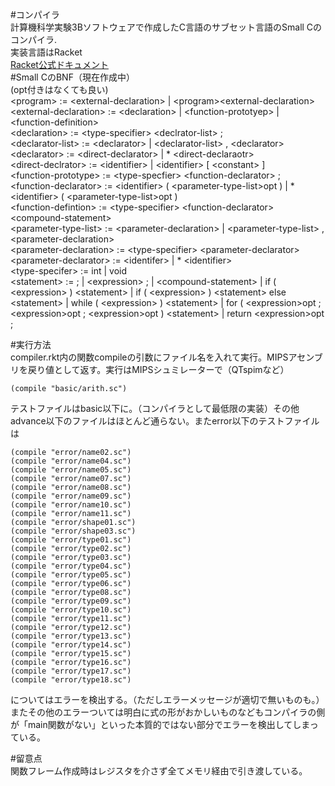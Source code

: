 #コンパイラ  
計算機科学実験3Bソフトウェアで作成したC言語のサブセット言語のSmall Cのコンパイラ.  
実装言語はRacket  
[Racket公式ドキュメント](http://docs.racket-lang.org/)  
#Small CのBNF（現在作成中）    
(opt付きはなくても良い)  
\<program> := \<external-declaration> | \<program>\<external-declaration>  
\<external-declaration> := \<declaration> | \<function-prototyep> | \<function-definition>  
\<declaration> := \<type-specifier> \<declrator-list> ;  
\<declarator-list> := \<declarator> | \<declarator-list> , \<declarator>  
\<declarator> := \<direct-declarator>  | * \<direct-declaraotr>  
\<direct-declrator> := \<identifier>  | \<identifier> [ \<constant> ]  
\<function-prototype> := \<type-specfier> \<function-declarator> ;  
\<function-declarator> := \<identifier> ( \<parameter-type-list>opt ) | * \<identifier> ( \<parameter-type-list>opt )  
\<function-defintion> := \<type-specifier> \<function-declarator> \<compound-statement>  
\<parameter-type-list> := \<parameter-declaration> | \<parameter-type-list> , \<parameter-declaration>  
\<parameter-declaration> := \<type-specifier> \<parameter-declarator>  
\<parameter-declarator> := \<identifer> | * \<identifier>  
\<type-specifer> := int | void  
\<statement> := ; | \<expression> ; | \<compound-statement> | if ( \<expression> ) \<statement> | if ( \<expression> ) \<statement> else \<statement> | while ( \<expression> ) \<statement> | for ( \<expression>opt ; \<expression>opt ; \<expression>opt ) \<statement> | return \<expression>opt ;  




#実行方法  
compiler.rkt内の関数compileの引数にファイル名を入れて実行。MIPSアセンブリを戻り値として返す。実行はMIPSシュミレーターで（QTspimなど）  

```lisp:compiler.rkt<!--Racket言語が対応していないので臨時でlispで-->
(compile "basic/arith.sc")
```

テストファイルはbasic以下に。（コンパイラとして最低限の実装）その他advance以下のファイルはほとんど通らない。またerror以下のテストファイルは

```lisp:compiler.rkt<!--Racket言語が対応していないので臨時でlispで-->
(compile "error/name02.sc")
(compile "error/name04.sc")
(compile "error/name05.sc")
(compile "error/name07.sc")
(compile "error/name08.sc")
(compile "error/name09.sc")
(compile "error/name10.sc")
(compile "error/name11.sc")
(compile "error/shape01.sc")
(compile "error/shape03.sc")
(compile "error/type01.sc")
(compile "error/type02.sc")
(compile "error/type03.sc")
(compile "error/type04.sc")
(compile "error/type05.sc")
(compile "error/type06.sc")
(compile "error/type08.sc")
(compile "error/type09.sc")
(compile "error/type10.sc")
(compile "error/type11.sc")
(compile "error/type12.sc")
(compile "error/type13.sc")
(compile "error/type14.sc")
(compile "error/type15.sc")
(compile "error/type16.sc")
(compile "error/type17.sc")
(compile "error/type18.sc")
```

についてはエラーを検出する。（ただしエラーメッセージが適切で無いものも。）またその他のエラーついては明白に式の形がおかしいものなどもコンパイラの側が「main関数がない」といった本質的ではない部分でエラーを検出してしまっている。  

#留意点  
関数フレーム作成時はレジスタを介さず全てメモリ経由で引き渡している。  









